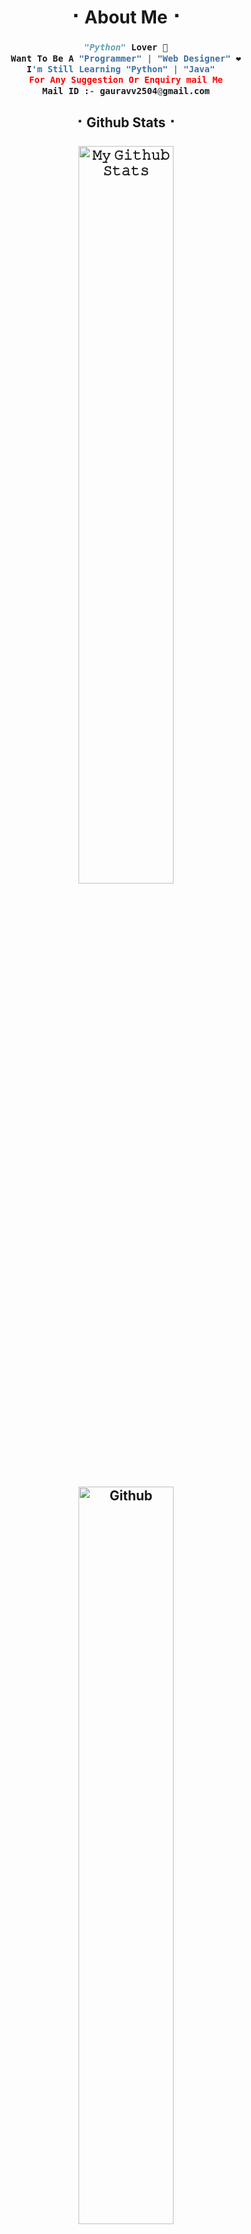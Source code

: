 


<h1 align = center><b>⠂About Me⠐</b></h1>

<h3 align = center><b>

```python
"Python" Lover 💖
Want To Be A "Programmer" | "Web Designer" ❤
I'm Still Learning "Python" | "Java"  
For Any Suggestion Or Enquiry mail Me
Mail ID :- gauravv2504@gmail.com

```
</b></h3>

<h2 align = center><b>⠂Github Stats⠐
<br>
<br>
    
<a href="https://github-readme-stats.vercel.app/api?username=ossasthana&layout=compact&show_icons=true&theme=chartreuse-dark&cache_seconds=1800">
    <img width="55%" align="center" alt="𝙼𝚢 𝙶𝚒𝚝𝚑𝚞𝚋 𝚂𝚝𝚊𝚝𝚜" src="https://github-readme-stats.vercel.app/api?username=ossasthana&show_icons=true&include_all_commits=true&theme=chartreuse-dark&cache_seconds=86400" /> 
</a>   
<img width="55%" align="center" alt="Github" src="https://raw.githubusercontent.com/onimur/.github/master/.resources/git-header.svg" />    
</b></h2>  


<h1 align = center><b>
    <p align="center">
        <img src="https://gpvc.arturio.dev/ossasthana">
    </p> 
</h1></b>  


<h1 align = center><b> ⠂Social Accounts⠐
  <br>
  <br>
    
[![Instagram](https://img.shields.io/badge/Instagram-E1306C?style=for-the-badge&logo=instagram&logoColor=white)](https://www.instagram.com/ossasthanav) [![telegram](https://img.shields.io/badge/Telegram-0088cc?style=for-the-badge&logo=telegram&logocolor=white)](https://telegram.dog/ossasthanav) [![twitter](https://img.shields.io/badge/Twitter-1DA1F2?style=for-the-badge&logo=twitter&logoColor=white)](https://twitter.com/ossasthana)  [![facebook](https://img.shields.io/badge/Facebook-4267B2?style=for-the-badge&logo=Facebook&logoColor=white)](https://facebook.com/ossasthanav) [![linkedin](https://img.shields.io/badge/LinkedIn-0077b5?style=for-the-badge&logo=linkedin&logoColor=white)](https://linkedin.com/in/ossasthana)  
</b></h1>




